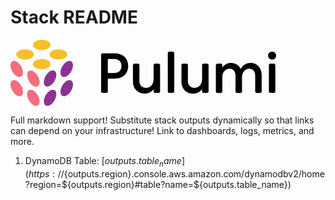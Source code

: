 # Stack README

<svg width="425" height="106" viewBox="0 0 425 106" fill="none" xmlns="http://www.w3.org/2000/svg">
    <path fill-rule="evenodd" clip-rule="evenodd" d="M17.0724 58.8697C20.9836 56.6115 20.9901 49.3006 17.0869 42.5402C13.1837 35.7799 6.84888 32.1302 2.93767 34.3884C-0.973544 36.6466 -0.980046 43.9576 2.92315 50.7179C6.82634 57.4783 13.1612 61.1279 17.0724 58.8697ZM17.0958 73.3453C20.999 80.1057 20.9925 87.4166 17.0813 89.6748C13.17 91.933 6.83522 88.2833 2.93203 81.523C-0.971167 74.7627 -0.964667 67.4517 2.94655 65.1935C6.85776 62.9353 13.1926 66.585 17.0958 73.3453ZM43.7495 88.7551C47.6527 95.5154 47.6462 102.826 43.735 105.085C39.8238 107.343 33.4889 103.693 29.5857 96.9327C25.6826 90.1724 25.6891 82.8615 29.6003 80.6032C33.5115 78.345 39.8463 81.9947 43.7495 88.7551ZM43.7408 57.9504C47.644 64.7107 47.6375 72.0217 43.7263 74.2799C39.8151 76.5381 33.4803 72.8884 29.5771 66.1281C25.6739 59.3677 25.6804 52.0568 29.5916 49.7986C33.5028 47.5404 39.8377 51.1901 43.7408 57.9504Z" fill="#F26E7E"/>
    <path fill-rule="evenodd" clip-rule="evenodd" d="M97.0612 50.7349C100.964 43.9746 100.958 36.6636 97.0467 34.4054C93.1355 32.1472 86.8007 35.7969 82.8975 42.5573C78.9943 49.3176 79.0008 56.6285 82.912 58.8868C86.8232 61.145 93.1581 57.4953 97.0612 50.7349ZM97.062 65.2032C100.973 67.4614 100.98 74.7723 97.0766 81.5327C93.1734 88.293 86.8385 91.9427 82.9273 89.6845C79.0161 87.4263 79.0096 80.1153 82.9128 73.355C86.816 66.5947 93.1508 62.945 97.062 65.2032ZM70.4136 80.5877C74.3249 82.8459 74.3314 90.1568 70.4282 96.9172C66.525 103.677 60.1901 107.327 56.2789 105.069C52.3677 102.811 52.3612 95.4998 56.2644 88.7395C60.1676 81.9791 66.5024 78.3294 70.4136 80.5877ZM70.3986 49.7897C74.3098 52.0479 74.3163 59.3589 70.4131 66.1192C66.5099 72.8796 60.1751 76.5293 56.2638 74.2711C52.3526 72.0129 52.3461 64.7019 56.2493 57.9416C60.1525 51.1812 66.4873 47.5315 70.3986 49.7897Z" fill="#8A3391"/>
    <path fill-rule="evenodd" clip-rule="evenodd" d="M64.1222 8.17769C64.1222 12.6941 57.7939 16.3554 49.9875 16.3554C42.1811 16.3554 35.8528 12.6941 35.8528 8.17769C35.8528 3.66127 42.1811 0 49.9875 0C57.7939 0 64.1222 3.66127 64.1222 8.17769ZM37.474 23.5464C37.474 28.0628 31.1457 31.7241 23.3393 31.7241C15.5329 31.7241 9.20459 28.0628 9.20459 23.5464C9.20459 19.03 15.5329 15.3687 23.3393 15.3687C31.1457 15.3687 37.474 19.03 37.474 23.5464ZM76.6705 31.7241C84.4769 31.7241 90.8052 28.0628 90.8052 23.5464C90.8052 19.03 84.4769 15.3687 76.6705 15.3687C68.8641 15.3687 62.5358 19.03 62.5358 23.5464C62.5358 28.0628 68.8641 31.7241 76.6705 31.7241ZM64.1222 38.9496C64.1222 43.466 57.7939 47.1272 49.9875 47.1272C42.1811 47.1272 35.8528 43.466 35.8528 38.9496C35.8528 34.4332 42.1811 30.7719 49.9875 30.7719C57.7939 30.7719 64.1222 34.4332 64.1222 38.9496Z" fill="#F7BF2A"/>
    <path fill-rule="evenodd" clip-rule="evenodd" d="M254.218 19H259.473C261.104 19 262.01 19.906 262.01 21.5368V82.5561C262.01 84.187 261.104 85.093 259.473 85.093H254.218C252.587 85.093 251.681 84.187 251.681 82.5561V21.5368C251.681 19.906 252.587 19 254.218 19ZM153.154 85.0927C154.785 85.0927 155.691 84.1867 155.691 82.5559V62.1255H166.336C179.836 62.1255 188.307 54.0621 188.307 41.9217C188.307 29.8265 179.836 21.7178 166.336 21.7178H147.537C145.906 21.7178 145 22.6238 145 24.2546V82.5559C145 84.1867 145.906 85.0927 147.537 85.0927H153.154ZM155.691 30.7325H165.657C173.267 30.7325 177.571 35.1266 177.571 41.9217C177.571 48.762 173.267 53.1561 165.657 53.1561H155.691V30.7325ZM195.918 40.744V67.1087C195.918 78.6603 203.393 86.1348 214.673 86.1348C220.652 86.1348 225.771 83.1903 228.942 78.8868V82.5561C228.942 84.1869 229.848 85.0929 231.479 85.0929H236.779C238.41 85.0929 239.316 84.1869 239.316 82.5561V40.744C239.316 39.1132 238.41 38.2072 236.779 38.2072H231.479C229.848 38.2072 228.942 39.1132 228.942 40.744V63.7565C228.942 71.5481 223.325 77.0294 216.802 77.0294C210.55 77.0294 206.247 72.59 206.247 66.248V40.744C206.247 39.1132 205.341 38.2072 203.71 38.2072H198.455C196.824 38.2072 195.918 39.1132 195.918 40.744ZM273.517 40.744V67.1087C273.517 78.6603 280.991 86.1348 292.271 86.1348C298.251 86.1348 303.37 83.1903 306.541 78.8868V82.5561C306.541 84.1869 307.447 85.0929 309.078 85.0929H314.378C316.009 85.0929 316.915 84.1869 316.915 82.5561V40.744C316.915 39.1132 316.009 38.2072 314.378 38.2072H309.078C307.447 38.2072 306.541 39.1132 306.541 40.744V63.7565C306.541 71.5481 300.924 77.0294 294.4 77.0294C288.149 77.0294 283.845 72.59 283.845 66.248V40.744C283.845 39.1132 282.939 38.2072 281.309 38.2072H276.054C274.423 38.2072 273.517 39.1132 273.517 40.744ZM401.897 56.1915V82.6015C401.897 84.2323 400.991 85.1383 399.361 85.1383H394.061C392.43 85.1383 391.524 84.2323 391.524 82.6015V57.0975C391.524 50.7555 387.583 46.3161 381.784 46.3161C375.94 46.3161 370.414 52.2051 370.414 59.3172V82.6015C370.414 84.2323 369.508 85.1383 367.877 85.1383H362.577C360.946 85.1383 360.04 84.2323 360.04 82.6015V57.0975C360.04 50.7555 356.099 46.3161 350.301 46.3161C344.729 46.3161 338.93 51.6615 338.93 59.3172V82.6015C338.93 84.2323 338.024 85.1383 336.393 85.1383H331.093C329.463 85.1383 328.557 84.2323 328.557 82.6015V40.7442C328.557 39.1133 329.463 38.2073 331.093 38.2073H336.393C338.024 38.2073 338.93 39.1133 338.93 40.7442V44.3229C342.237 39.974 346.994 37.1201 352.475 37.1201C359.542 37.1201 365.476 40.7894 368.421 46.8597C371.501 40.9706 377.209 37.1201 383.913 37.1201C394.106 37.1201 401.897 44.64 401.897 56.1915ZM425 25.4328C425 21.8541 422.191 19.0908 418.567 19.0908C414.943 19.0908 412.18 21.8541 412.18 25.4328C412.18 28.9662 414.943 31.7295 418.567 31.7295C422.191 31.7295 425 28.9662 425 25.4328ZM423.732 40.7442C423.732 39.1134 422.826 38.2074 421.195 38.2074H415.94C414.309 38.2074 413.403 39.1134 413.403 40.7442V82.5563C413.403 84.1871 414.309 85.0931 415.94 85.0931H421.195C422.826 85.0931 423.732 84.1871 423.732 82.5563V40.7442Z" fill="black"/>
</svg>

Full markdown support! Substitute stack outputs dynamically so that links can depend on your infrastructure! Link to dashboards, logs, metrics, and more.

1. DynamoDB Table: [${outputs.table_name}](https://${outputs.region}.console.aws.amazon.com/dynamodbv2/home?region=${outputs.region}#table?name=${outputs.table_name})



